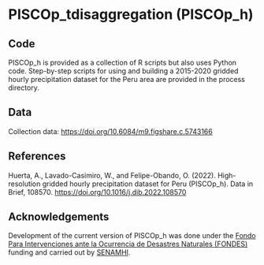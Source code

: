# PISCOp_tdisaggregation (PISCOp_h)

## Code
PISCOp_h is provided as a collection of R scripts but also uses Python code. Step-by-step scripts for using and building a 2015-2020 gridded hourly precipitation dataset for the Peru area are provided in the process directory.

## Data
Collection data: https://doi.org/10.6084/m9.figshare.c.5743166

## References
Huerta, A., Lavado-Casimiro, W., and Felipe-Obando, O. (2022). High-resolution gridded hourly precipitation dataset for Peru (PISCOp_h). Data in Brief, 108570. https://doi.org/10.1016/j.dib.2022.108570

## Acknowledgements
Development of the current version of PISCOp_h was done under the [Fondo Para Intervenciones ante la Ocurrencia de Desastres Naturales (FONDES)](https://portal.indeci.gob.pe/fondes/que-es-el-fondes/) funding and carried out by [SENAMHI](https://www.gob.pe/senamhi).
